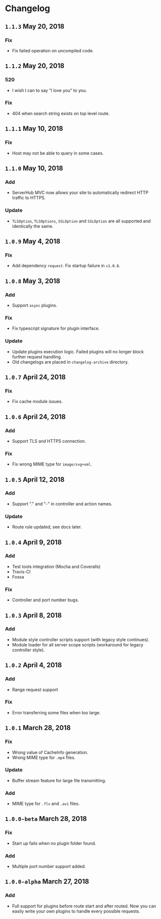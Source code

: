 # Changelog

## `1.1.3` May 20, 2018

### Fix

- Fix failed operation on uncompiled code.

## `1.1.2` May 20, 2018

### 520

- I wish I can to say "I love you" to you.

### Fix

- 404 when search string exists on top level route.

## `1.1.1` May 10, 2018

### Fix

- Host may not be able to query in some cases.

## `1.1.0` May 10, 2018

### Add

- ServerHub MVC now allows your site to automatically redirect HTTP traffic to HTTPS.

### Update

- `TLSOption`, `TLSOptions`, `SSLOption` and `SSLOption` are all supported and identically the same.

## `1.0.9` May 4, 2018

### Fix

- Add dependency `request`. Fix startup failure in `v1.0.8`.

## `1.0.8` May 3, 2018

### Add

- Support `async` plugins.

### Fix

- Fix typescript signature for plugin interface.

### Update

- Update plugins execution logic. Failed plugins will no longer block further request handling.
- Old changelogs are placed in `changelog-archive` directory.

## `1.0.7` April 24, 2018

### Fix

- Fix cache module issues.

## `1.0.6` April 24, 2018

### Add

- Support TLS and HTTPS connection.

### Fix

- Fix wrong MIME type for `image/svg+xml`.

## `1.0.5` April 12, 2018

### Add

- Support "." and "-" in controller and action names.

### Update

- Route rule updated, see docs later.

## `1.0.4` April 9, 2018

### Add

- Test tools integration (Mocha and Coveralls)
- Travis-CI
- Fossa

### Fix

- Controller and port number bugs.

## `1.0.3` April 8, 2018

### Add

- Module style controller scripts support (with legacy style continues).
- Module loader for all server scope scripts (workaround for legacy controller style).

## `1.0.2` April 4, 2018

### Add

- Range request support

### Fix

- Error transferring some files when too large.

## `1.0.1` March 28, 2018

### Fix

- Wrong value of CacheInfo generation.
- Wrong MIME type for `.mp4` files.

### Update

- Buffer stream feature for large file transmitting.

### Add

- MIME type for `.flv` and `.avi` files.

## `1.0.0-beta` March 28, 2018

### Fix

- Start up fails when no plugin folder found.

### Add

- Multiple port number support added.


## `1.0.0-alpha` March 27, 2018

### Add

- Full support for plugins before route start and after routed. Now you can easily write your own plugins to handle every possible requests.